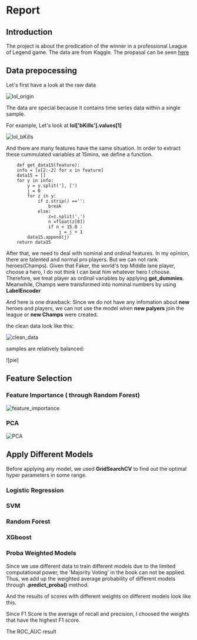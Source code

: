 Report
=
Introduction
-
The project is about the predication of the winner in a professional League of Legend game. The data are from Kaggle. The propasal can be seen [here](https://github.com/xiechenpku/PHBS_TQFML/blob/master/Project/Readme.md) 

Data prepocessing
-
Let's first have a look at the raw data

![lol_origin](https://www.zybuluo.com/static/img/my_head.jpg)

The data are special because it contains time series data within a single sample.

For example, Let's look at **lol['bKills'].values[1]**

![lol_bKills]()

And there are many features have the same situation. In order to extract these cummulated variables at 15mins, we define a function.

        def get_data15(feature):
        info = [x[2:-2] for x in feature]
        data15 = []
        for y in info:
            y = y.split('], [')
            j = 0
            for z in y:
                if z.strip() =='':
                    break
                else:
                    z=z.split(',')
                    n =float(z[0])
                    if n < 15.0 :
                        j = j + 1
            data15.append(j)
        return data15

After that, we need to deal with nominal and ordinal features. In my opinion, there are talented and normal pro players. But we can not rank heroes(Champs). Given that Faker, the world's top Middle lane player, choose a hero, I do not think I can beat him whatever hero I choose. Therefore, we treat player as ordinal variables by applying **get_dummies**. Meanwhile, Champs were transformed into nominal numbers by using **LabelEncoder**

And here is one drawback: Since we do not have any infomation about **new** heroes and players, we can not use the model when **new palyers** join the league or **new Champs** were created. 

the clean data look like this:

![clean_data]()

samples are relatively balanced:

![pie]

Feature Selection
-
### Feature Importance ( through Random Forest)

![feature_importance]()

### PCA

![PCA]()

Apply Different Models
-
Before applying any model, we used **GridSearchCV** to find out the optimal hyper parameters in some range. 

### Logistic Regression

### SVM

### Random Forest

### XGboost

### Proba Weighted Models
Since we use different data to train different models due to the limited computational power, the 'Majority Voting' in the book can not be applied. Thus, we add up the weighted average probability of different models through **.predict_proba()** method.

And the results of scores with different weights on different models look like this.

Since F1 Score is the average of recall and precision, I choosed the weights that have the highest F1 score.

The ROC_AUC result

